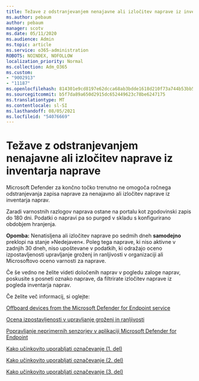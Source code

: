 ```yaml
---
title: Težave z odstranjevanjem nenajavne ali izločitev naprave iz inventarja naprave
ms.author: pebaum
author: pebaum
manager: scotv
ms.date: 05/11/2020
ms.audience: Admin
ms.topic: article
ms.service: o365-administration
ROBOTS: NOINDEX, NOFOLLOW
localization_priority: Normal
ms.collection: Adm_O365
ms.custom:
- "9002913"
- "11187"
ms.openlocfilehash: 814301e9cd8197e62dcca68ab3bdde1618d210f73a744b53bb5af7b861eb02bf
ms.sourcegitcommit: b5f7da89a650d2915dc652449623c78be6247175
ms.translationtype: MT
ms.contentlocale: sl-SI
ms.lasthandoff: 08/05/2021
ms.locfileid: "54076669"
---
```

# <a name="issues-with-removing-an-offboarded-or-decommissioned-device-from-the-device-inventory"></a>Težave z odstranjevanjem nenajavne ali izločitev naprave iz inventarja naprave

Microsoft Defender za končno točko trenutno ne omogoča ročnega odstranjevanja zapisa naprave za nenajavno ali izločitev naprave iz inventarja naprav.

Zaradi varnostnih razlogov naprava ostane na portalu kot zgodovinski zapis do 180 dni. Podatki o napravi pa so purged v skladu s konfigurirano obdobjem hranjenja.

**Opomba:** Nenatisljena ali izločitev naprave po sedmih dneh **samodejno** preklopi na stanje »Nedejaven«. Poleg tega naprave, ki niso aktivne v zadnjih 30 dneh, niso upoštevane v podatkih, ki odražajo oceno izpostavljenosti upravljanje groženj in ranljivosti v organizaciji ali Microsoftovo oceno varnosti za naprave.
 
Če še vedno ne želite videti določenih naprav v pogledu zaloge naprav, poskusite s posneti oznako naprave, da filtrirate izločitev naprave iz pogleda inventarja naprav.

Če želite več informacij, si oglejte:

[Offboard devices from the Microsoft Defender for Endpoint service](/microsoft-365/security/defender-endpoint/offboard-machines.md)

[Ocena izpostavljenosti v upravljanje groženj in ranljivosti](/microsoft-365/security/defender-endpoint/tvm-exposure-score.md)

[Popravljanje neprimernih senzorjev v aplikaciji Microsoft Defender for Endpoint](/microsoft-365/security/defender-endpoint/fix-unhealthy-sensors#inactive-devices.md)

[Kako učinkovito uporabljati označevanje (1. del)](https://techcommunity.microsoft.com/t5/microsoft-defender-for-endpoint/how-to-use-tagging-effectively-part-1/ba-p/1964058)

[Kako učinkovito uporabljati označevanje (2. del)](https://techcommunity.microsoft.com/t5/microsoft-defender-for-endpoint/how-to-use-tagging-effectively-part-2/ba-p/1962008)

[Kako učinkovito uporabljati označevanje (3. del)](https://techcommunity.microsoft.com/t5/microsoft-defender-for-endpoint/how-to-use-tagging-effectively-part-3/ba-p/1964073)




